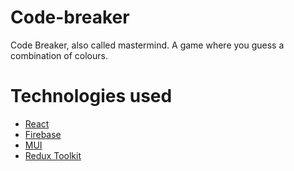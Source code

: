 # Code-breaker

Code Breaker, also called mastermind. 
A game where you guess a combination of colours.

# Technologies used
* [React](https://github.com/facebook/react)
* [Firebase](https://github.com/topics/firebase)
* [MUI](https://github.com/mui-org/material-ui)
* [Redux Toolkit](https://github.com/reduxjs/redux-toolkit)
